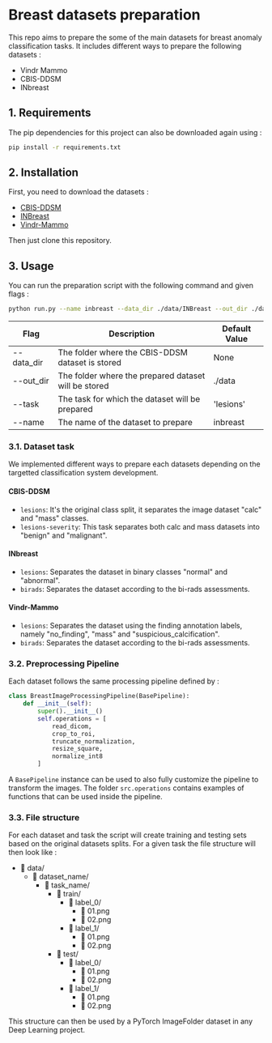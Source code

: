 # Breast datasets preparation

This repo aims to prepare the some of the main datasets for breast anomaly classification tasks.
It includes different ways to prepare the following datasets : 

- Vindr Mammo
- CBIS-DDSM
- INbreast

## 1. Requirements

The pip dependencies for this project can also be downloaded again using :

```bash
pip install -r requirements.txt
```

## 2. Installation

First, you need to download the datasets :

- [CBIS-DDSM](https://www.cancerimagingarchive.net/collection/cbis-ddsm/)
- [INBreast](https://www.kaggle.com/datasets/tommyngx/inbreast2012)
- [Vindr-Mammo](https://physionet.org/content/vindr-mammo/)

Then just clone this repository.

## 3. Usage

You can run the preparation script with the following command and given flags : 

```bash
python run.py --name inbreast --data_dir ./data/INBreast --out_dir ./data --task lesions
```

| Flag                  | Description                                                                                                       | Default Value   |
|-----------------------|-------------------------------------------------------------------------------------------------------------------|-----------------|
| --data_dir            | The folder where the CBIS-DDSM dataset is stored                                                                  | None            |
| --out_dir             | The folder where the prepared dataset will be stored                                                              | ./data          |
| --task                | The task for which the dataset will be prepared                                                                   | 'lesions'       |
| --name                | The name of the dataset to prepare                                                                                | inbreast        |

### 3.1. Dataset task

We implemented different ways to prepare each datasets depending on the targetted classification system development.

#### CBIS-DDSM
- ```lesions```: It's the original class split, it separates the image dataset "calc" and "mass" classes.
- ```lesions-severity```: This task separates both calc and mass datasets into "benign" and "malignant".

#### INbreast
- ```lesions```: Separates the dataset in binary classes "normal" and "abnormal".
- ```birads```: Separates the dataset according to the bi-rads assessments.

#### Vindr-Mammo
- ```lesions```: Separates the dataset using the finding annotation labels, namely "no_finding", "mass" and "suspicious_calcification".
- ```birads```: Separates the dataset according to the bi-rads assessments.

### 3.2. Preprocessing Pipeline

Each dataset follows the same processing pipeline defined by :

```python
class BreastImageProcessingPipeline(BasePipeline):
    def __init__(self):
        super().__init__()
        self.operations = [
            read_dicom,
            crop_to_roi,
            truncate_normalization,
            resize_square,
            normalize_int8
        ]
```

A ```BasePipeline``` instance can be used to also fully customize the pipeline to transform the images.
The folder ```src.operations``` contains examples of functions that can be used inside the pipeline. 

### 3.3. File structure

For each dataset and task the script will create training and testing sets based on the original datasets splits. For a given task the file structure will then look like :

- 📂 data/
    - 📂 dataset_name/
        - 📂 task_name/
            - 📂 train/
                - 📂 label_0/
                    - 📄 01.png
                    - 📄 02.png
                - 📂 label_1/
                    - 📄 01.png
                    - 📄 02.png
            - 📂 test/
                - 📂 label_0/
                    - 📄 01.png
                    - 📄 02.png
                - 📂 label_1/
                    - 📄 01.png
                    - 📄 02.png

This structure can then be used by a PyTorch ImageFolder dataset in any Deep Learning project.
